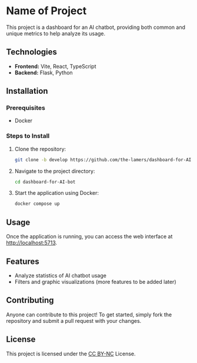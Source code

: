 # Name of Project
This project is a dashboard for an AI chatbot, providing both common and unique metrics to help analyze its usage.

## Technologies
- **Frontend:** Vite, React, TypeScript
- **Backend:** Flask, Python

## Installation

### Prerequisites
- Docker

### Steps to Install
1. Clone the repository:
   ```bash
   git clone -b develop https://github.com/the-lamers/dashboard-for-AI-bot/.git
   ```
2. Navigate to the project directory:
   ```bash
   cd dashboard-for-AI-bot
   ```
3. Start the application using Docker:
   ```bash
   docker compose up
   ```

## Usage
Once the application is running, you can access the web interface at [http://localhost:5713](http://localhost:5713).

## Features
- Analyze statistics of AI chatbot usage
- Filters and graphic visualizations (more features to be added later)

## Contributing
Anyone can contribute to this project! To get started, simply fork the repository and submit a pull request with your changes.

## License
This project is licensed under the [CC BY-NC](./LICENCE) License.